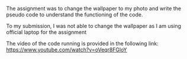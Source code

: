 The assignment was to change the wallpaper to my photo and write the pseudo code to understand the functioning of the code. 

To my submission, I was not able to change the wallpaper as I am using official laptop for the assignment


The video of the code running is provided in the following link:
https://www.youtube.com/watch?v=oVeqr8FGloY
